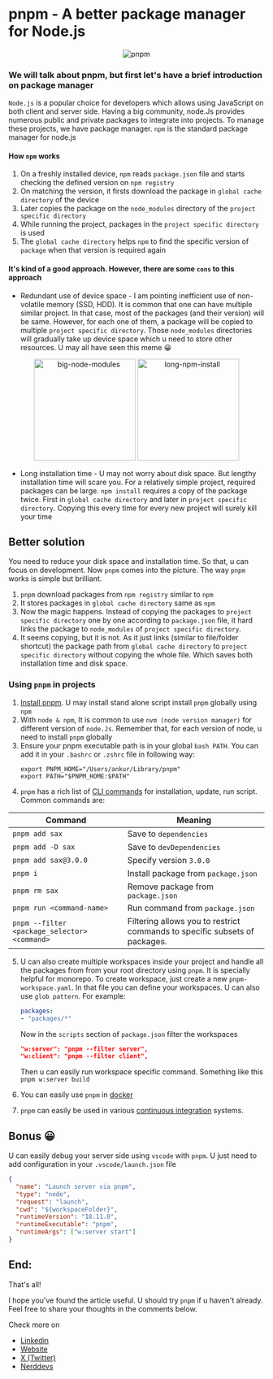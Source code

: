 # pnpm - A better package manager for Node.js

<div align="center">
  <img src="https://dev-to-uploads.s3.amazonaws.com/uploads/articles/konqmhymdp515yau8vcw.gif" alt="pnpm"/>
</div>

### We will talk about pnpm, but first let's have a brief introduction on package manager

`Node.js` is a popular choice for developers which allows using JavaScript on both client and server side. Having a big community, node.Js provides numerous public and private packages to integrate into projects. To manage these projects, we have package manager. `npm` is the standard package manager for node.js


#### How `npm` works
1. On a freshly installed device, `npm` reads `package.json` file and starts checking the defined version on `npm registry`
2. On matching the version, it firsts download the package in `global cache directory` of the device
3. Later copies the package on the `node_modules` directory of the `project specific directory`
4. While running the project, packages in the `project specific directory` is used
5. The `global cache directory` helps `npm` to find the specific version of `package` when that version is required again

#### It's kind of a good approach. However, there are some `cons` to this approach
- Redundant use of device space - I am pointing inefficient use of non-volatile memory (SSD, HDD). It is common that one can have multiple similar project. In that case, most of the packages (and their version) will be same. However, for each one of them, a package will be copied to multiple `project specific directory`. Those `node_modules` directories will gradually take up device space which u need to store other resources. U may all have seen this meme 😀

<div align="center">
 <img src="https://dev-to-uploads.s3.amazonaws.com/uploads/articles/zjskj9fk5z5nr31auh5s.jpg" alt="big-node-modules" height="200px" />
 <img src="https://dev-to-uploads.s3.amazonaws.com/uploads/articles/130c8dn74ox6idf0ma7x.jpg" alt="long-npm-install" height="200px" />
</div>
  
- Long installation time - U may not worry about disk space. But lengthy installation time will scare you. For a relatively simple project, required packages can be large. `npm install` requires a copy of the package twice. First in `global cache directory` and later in `project specific directory`. Copying this every time for every new project will surely kill your time


## Better solution

You need to reduce your disk space and installation time. So that, u can focus on development. Now `pnpm` comes into the picture. The way `pnpm` works is simple but brilliant.

1. `pnpm` download packages from `npm registry` similar to `npm`
2. It stores packages in `global cache directory` same as `npm`
3. Now the magic happens. Instead of copying the packages to `project specific directory` one by one according to `package.json` file, it hard links the package to `node_modules` of `project specific directory`.
4. It seems copying, but it is not. As it just links (similar to file/folder shortcut) the package path from `global cache directory` to `project specific directory` without copying the whole file. Which saves both installation time and disk space.

### Using `pnpm` in projects
1. [Install pnpm](https://pnpm.io/installation). U may install stand alone script install `pnpm` globally using `npm`
2. With `node & npm`, It is common to use `nvm (node version manager)` for different version of `node.Js`. Remember that, for each version of node, u need to install `pnpm` globally
3. Ensure your pnpm executable path is in your global `bash PATH`. You can add it in your `.bashrc` or `.zshrc` file in following way:
    ```
    export PNPM_HOME="/Users/ankur/Library/pnpm"
    export PATH="$PNPM_HOME:$PATH"
    ``` 
4. `pnpm` has a rich list of [CLI commands](https://pnpm.io/cli/run) for installation, update, run script. Common commands are:

<div align="center">
<table>
 <thead>
   <tr><th>Command</th><th>Meaning</th></tr>
 </thead>
 <tbody>
   <tr><td><code>pnpm add sax</code></td><td>Save to <code>dependencies</code></td></tr>
   <tr><td><code>pnpm add -D sax</code></td><td>Save to <code>devDependencies</code></td></tr>
   <tr><td><code>pnpm add sax@3.0.0</code></td><td>Specify version <code>3.0.0</code></td></tr>
   <tr><td><code>pnpm i</code></td><td>Install package from <code>package.json</code></td></tr>
   <tr><td><code>pnpm rm sax</code></td><td>Remove package from <code>package.json</code></td></tr>
   <tr><td><code>pnpm run &lt;command-name&gt;</code></td><td>Run command from <code>package.json</code></td></tr>
   <tr><td><code>pnpm --filter &lt;package_selector&gt; &lt;command&gt;</code></td><td>Filtering allows you to restrict commands to specific subsets of packages.</td></tr>
 </tbody>
</table>
</div>

5. U can also create multiple workspaces inside your project and handle all the packages from from your root directory using `pnpm`. It is specially helpful for monorepo. To create workspace, just create a new `pnpm-workspace.yaml`. In that file you can define your workspaces. U can also use `glob pattern`. For example:

    ```yaml
    packages:
    - "packages/*"
    ```

    Now in the `scripts` section of `package.json` filter the workspaces

    ```json
    "w:server": "pnpm --filter server",
    "w:client": "pnpm --filter client",
    ```

    Then u can easily run workspace specific command. Something like this `pnpm w:server build`
6. You can easily use `pnpm` in [docker](https://pnpm.io/docker)
7. `pnpm` can easily be used in various [continuous integration](https://pnpm.io/continuous-integration) systems.


## Bonus 😀
U can easily debug your server side using `vscode` with `pnpm`. U just need to add configuration in your `.vscode/launch.json` file

```json
{
  "name": "Launch server via pnpm",
  "type": "node",
  "request": "launch",
  "cwd": "${workspaceFolder}",
  "runtimeVersion": "18.11.0",
  "runtimeExecutable": "pnpm",
  "runtimeArgs": ["w:server start"]
}
```

## End:

That's all!

I hope you've found the article useful. U should try `pnpm` if u haven't already. Feel free to share your thoughts in the comments below.

Check more on
- [Linkedin](https://www.linkedin.com/in/mir-mursalin-ankur)
- [Website](https://encryptioner.github.io)
- [X (Twitter)](https://twitter.com/AnkurMursalin)
- [Nerddevs](https://nerddevs.com/author/ankur/)
